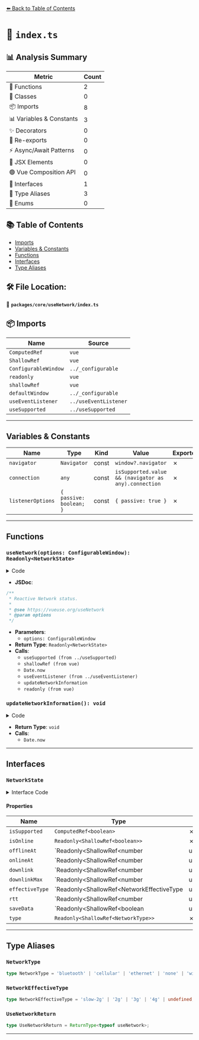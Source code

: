[⬅️ Back to Table of Contents](../../../index.md)

# 📄 `index.ts`

## 📊 Analysis Summary

| Metric | Count |
|--------|-------|
| 🔧 Functions | 2 |
| 🧱 Classes | 0 |
| 📦 Imports | 8 |
| 📊 Variables & Constants | 3 |
| ✨ Decorators | 0 |
| 🔄 Re-exports | 0 |
| ⚡ Async/Await Patterns | 0 |
| 💠 JSX Elements | 0 |
| 🟢 Vue Composition API | 0 |
| 📐 Interfaces | 1 |
| 📑 Type Aliases | 3 |
| 🎯 Enums | 0 |

## 📚 Table of Contents

- [Imports](#imports)
- [Variables & Constants](#variables-constants)
- [Functions](#functions)
- [Interfaces](#interfaces)
- [Type Aliases](#type-aliases)

## 🛠️ File Location:
📂 **`packages/core/useNetwork/index.ts`**

## 📦 Imports

| Name | Source |
|------|--------|
| `ComputedRef` | `vue` |
| `ShallowRef` | `vue` |
| `ConfigurableWindow` | `../_configurable` |
| `readonly` | `vue` |
| `shallowRef` | `vue` |
| `defaultWindow` | `../_configurable` |
| `useEventListener` | `../useEventListener` |
| `useSupported` | `../useSupported` |


---

## Variables & Constants

| Name | Type | Kind | Value | Exported |
|------|------|------|-------|----------|
| `navigator` | `Navigator` | const | `window?.navigator` | ✗ |
| `connection` | `any` | const | `isSupported.value && (navigator as any).connection` | ✗ |
| `listenerOptions` | `{ passive: boolean; }` | const | `{ passive: true }` | ✗ |


---

## Functions

### `useNetwork(options: ConfigurableWindow): Readonly<NetworkState>`

<details><summary>Code</summary>

```ts
export function useNetwork(options: ConfigurableWindow = {}): Readonly<NetworkState> {
  const { window = defaultWindow } = options
  const navigator = window?.navigator
  const isSupported = useSupported(() => navigator && 'connection' in navigator)

  const isOnline = shallowRef(true)
  const saveData = shallowRef(false)
  const offlineAt = shallowRef<number | undefined>(undefined)
  const onlineAt = shallowRef<number | undefined>(undefined)
  const downlink = shallowRef<number | undefined>(undefined)
  const downlinkMax = shallowRef<number | undefined>(undefined)
  const rtt = shallowRef<number | undefined>(undefined)
  const effectiveType = shallowRef<NetworkEffectiveType>(undefined)
  const type = shallowRef<NetworkType>('unknown')

  const connection = isSupported.value && (navigator as any).connection

  function updateNetworkInformation() {
    if (!navigator)
      return

    isOnline.value = navigator.onLine
    offlineAt.value = isOnline.value ? undefined : Date.now()
    onlineAt.value = isOnline.value ? Date.now() : undefined

    if (connection) {
      downlink.value = connection.downlink
      downlinkMax.value = connection.downlinkMax
      effectiveType.value = connection.effectiveType
      rtt.value = connection.rtt
      saveData.value = connection.saveData
      type.value = connection.type
    }
  }

  const listenerOptions = { passive: true }

  if (window) {
    useEventListener(window, 'offline', () => {
      isOnline.value = false
      offlineAt.value = Date.now()
    }, listenerOptions)

    useEventListener(window, 'online', () => {
      isOnline.value = true
      onlineAt.value = Date.now()
    }, listenerOptions)
  }

  if (connection)
    useEventListener(connection, 'change', updateNetworkInformation, listenerOptions)

  updateNetworkInformation()

  return {
    isSupported,
    isOnline: readonly(isOnline),
    saveData: readonly(saveData),
    offlineAt: readonly(offlineAt),
    onlineAt: readonly(onlineAt),
    downlink: readonly(downlink),
    downlinkMax: readonly(downlinkMax),
    effectiveType: readonly(effectiveType),
    rtt: readonly(rtt),
    type: readonly(type),
  }
}
```
</details>

- **JSDoc**:
```ts
/**
 * Reactive Network status.
 *
 * @see https://vueuse.org/useNetwork
 * @param options
 */
```

- **Parameters**:
  - `options: ConfigurableWindow`
- **Return Type**: `Readonly<NetworkState>`
- **Calls**:
  - `useSupported (from ../useSupported)`
  - `shallowRef (from vue)`
  - `Date.now`
  - `useEventListener (from ../useEventListener)`
  - `updateNetworkInformation`
  - `readonly (from vue)`
### `updateNetworkInformation(): void`

<details><summary>Code</summary>

```ts
function updateNetworkInformation() {
    if (!navigator)
      return

    isOnline.value = navigator.onLine
    offlineAt.value = isOnline.value ? undefined : Date.now()
    onlineAt.value = isOnline.value ? Date.now() : undefined

    if (connection) {
      downlink.value = connection.downlink
      downlinkMax.value = connection.downlinkMax
      effectiveType.value = connection.effectiveType
      rtt.value = connection.rtt
      saveData.value = connection.saveData
      type.value = connection.type
    }
  }
```
</details>

- **Return Type**: `void`
- **Calls**:
  - `Date.now`

---

## Interfaces

### `NetworkState`

<details><summary>Interface Code</summary>

```ts
export interface NetworkState {
  isSupported: ComputedRef<boolean>
  /**
   * If the user is currently connected.
   */
  isOnline: Readonly<ShallowRef<boolean>>
  /**
   * The time since the user was last connected.
   */
  offlineAt: Readonly<ShallowRef<number | undefined>>
  /**
   * At this time, if the user is offline and reconnects
   */
  onlineAt: Readonly<ShallowRef<number | undefined>>
  /**
   * The download speed in Mbps.
   */
  downlink: Readonly<ShallowRef<number | undefined>>
  /**
   * The max reachable download speed in Mbps.
   */
  downlinkMax: Readonly<ShallowRef<number | undefined>>
  /**
   * The detected effective speed type.
   */
  effectiveType: Readonly<ShallowRef<NetworkEffectiveType | undefined>>
  /**
   * The estimated effective round-trip time of the current connection.
   */
  rtt: Readonly<ShallowRef<number | undefined>>
  /**
   * If the user activated data saver mode.
   */
  saveData: Readonly<ShallowRef<boolean | undefined>>
  /**
   * The detected connection/network type.
   */
  type: Readonly<ShallowRef<NetworkType>>
}
```
</details>

#### Properties

| Name | Type | Optional | Description |
|------|------|----------|-------------|
| `isSupported` | `ComputedRef<boolean>` | ✗ |  |
| `isOnline` | `Readonly<ShallowRef<boolean>>` | ✗ |  |
| `offlineAt` | `Readonly<ShallowRef<number | undefined>>` | ✗ |  |
| `onlineAt` | `Readonly<ShallowRef<number | undefined>>` | ✗ |  |
| `downlink` | `Readonly<ShallowRef<number | undefined>>` | ✗ |  |
| `downlinkMax` | `Readonly<ShallowRef<number | undefined>>` | ✗ |  |
| `effectiveType` | `Readonly<ShallowRef<NetworkEffectiveType | undefined>>` | ✗ |  |
| `rtt` | `Readonly<ShallowRef<number | undefined>>` | ✗ |  |
| `saveData` | `Readonly<ShallowRef<boolean | undefined>>` | ✗ |  |
| `type` | `Readonly<ShallowRef<NetworkType>>` | ✗ |  |


---

## Type Aliases

### `NetworkType`

```ts
type NetworkType = 'bluetooth' | 'cellular' | 'ethernet' | 'none' | 'wifi' | 'wimax' | 'other' | 'unknown';
```

### `NetworkEffectiveType`

```ts
type NetworkEffectiveType = 'slow-2g' | '2g' | '3g' | '4g' | undefined;
```

### `UseNetworkReturn`

```ts
type UseNetworkReturn = ReturnType<typeof useNetwork>;
```


---